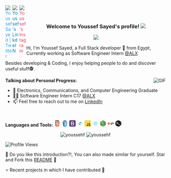 <a href="https://twitter.com/Youssefs679">
  <img align="left" alt="Youssef Sayed | Twitter" width="22px" src="https://cdn.jsdelivr.net/npm/simple-icons@v3/icons/twitter.svg" style="color: #1DA1F2;" />
</a>
<a target="_blank" href="https://www.linkedin.com/in/youssef-sayed-498b94214/">
  <img align="left" alt="Youssef's LinkdeIN" width="22px" src="https://cdn.jsdelivr.net/npm/simple-icons@v3/icons/linkedin.svg" style="color: #0077B5;" />
</a>
<a href="https://www.instagram.com/usefsyd">
  <img align="left" alt="Youssef's Instagram" width="22px" src="https://cdn.jsdelivr.net/npm/simple-icons@v3/icons/instagram.svg" style="color: #E4405F;" />
</a>

<br />
<br />
<h3 align="center">
  Welcome to Youssef Sayed's profile!
  <img src="https://media.giphy.com/media/hvRJCLFzcasrR4ia7z/giphy.gif" width="28">
</h3>

<p align="center">
  <a href="https://github.com/DenverCoder1/readme-typing-svg"><img src="https://readme-typing-svg.herokuapp.com/?lines=Full%20Stack%20Developer;%20Software%20Engineer;Always%20learning%20new%20things&font=Fira%20Code&center=true&width=440&height=45&color=f75c7e&vCenter=true&size=22"></a>
</p>

Hi, I'm Youssef Sayed, a Full Stack developer 🚀 from Egypt, Currently working as Software Engineer Intern [@ALX](https://www.alxafrica.com/) 

Besides developing & Coding, I enjoy helping people to do and discover useful stuff🕵️.

  <img align="right" alt="GIF" src="https://media.giphy.com/media/CTX0ivSQbI78A/source.gif" />


**Talking about Personal Progress:**

- 🥇 Electronics, Communications, and Computer Engineering Graduate
- 👨‍💻 Software Engineer Intern C17 [@ALX](https://www.alxafrica.com/)
- 📫 Feel free to reach out to me on [LinkedIn](https://www.linkedin.com/in/youssef-sayed-498b94214/)

&nbsp;

**Languages and Tools:**
<code><img height="20" src="https://raw.githubusercontent.com/github/explore/80688e429a7d4ef2fca1e82350fe8e3517d3494d/topics/html/html.png"></code>
<code><img height="20" src="https://raw.githubusercontent.com/github/explore/80688e429a7d4ef2fca1e82350fe8e3517d3494d/topics/css/css.png"></code>
<code><img height="20" src="https://raw.githubusercontent.com/github/explore/80688e429a7d4ef2fca1e82350fe8e3517d3494d/topics/bootstrap/bootstrap.png"></code>
<code><img height="20" src="https://raw.githubusercontent.com/github/explore/80688e429a7d4ef2fca1e82350fe8e3517d3494d/topics/tailwind/tailwind.png"></code>
<code><img height="20" src="https://raw.githubusercontent.com/github/explore/80688e429a7d4ef2fca1e82350fe8e3517d3494d/topics/javascript/javascript.png"></code>
<code><img height="20" src="https://raw.githubusercontent.com/github/explore/80688e429a7d4ef2fca1e82350fe8e3517d3494d/topics/react/react.png"></code>
<code><img height="20" src="https://raw.githubusercontent.com/github/explore/80688e429a7d4ef2fca1e82350fe8e3517d3494d/topics/nodejs/nodejs.png"></code>
<code><img height="20" src="https://raw.githubusercontent.com/github/explore/80688e429a7d4ef2fca1e82350fe8e3517d3494d/topics/git/git.png"></code>
<code><img height="20" src="https://raw.githubusercontent.com/github/explore/80688e429a7d4ef2fca1e82350fe8e3517d3494d/topics/terminal/terminal.png"></code>


<!--![Youssef's github stats](https://github-readme-stats.vercel.app/api?username=YOUSSEHF&show_icons=true&hide_border=true)-->

<p align="center">
<!--<img src="https://github-readme-stats.vercel.app/api/top-langs/?username=youssehf&layout=pie" alt="youssehf" /> -->

 <img height="180px" src="https://github-readme-stats.vercel.app/api/top-langs/?username=youssehf&hide_border=true&show_icons=true&locale=en&layout=compact&bg_color=151515" alt="youssehf" />
 <img height="180px" src="https://github-readme-stats-sigma-five.vercel.app/api?username=youssehf&hide_border=true&show_icons=true&locale=en&bg_color=151515" alt="youssehf" />
</p>

![Profile Views](https://komarev.com/ghpvc/?username=Youssehf)

:pushpin: Do you like this introduction?!, You can also made similar for yourself. Star and Fork this [README](https://github.com/Youssehf/Youssehf) :pencil:

⭐️ Recent projects in which I have contributed 🚀

<!--
<a href="">
  <img align="left" src="" />
</a>-->
